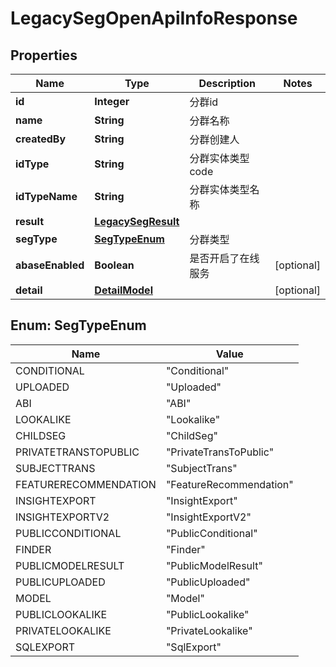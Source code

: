 # LegacySegOpenApiInfoResponse

## Properties
Name | Type | Description | Notes
------------ | ------------- | ------------- | -------------
**id** | **Integer** | 分群id | 
**name** | **String** | 分群名称 | 
**createdBy** | **String** | 分群创建人 | 
**idType** | **String** | 分群实体类型code | 
**idTypeName** | **String** | 分群实体类型名称 | 
**result** | [**LegacySegResult**](LegacySegResult.md) |  | 
**segType** | [**SegTypeEnum**](#SegTypeEnum) | 分群类型 | 
**abaseEnabled** | **Boolean** | 是否开启了在线服务 |  [optional]
**detail** | [**DetailModel**](DetailModel.md) |  |  [optional]

<a name="SegTypeEnum"></a>
## Enum: SegTypeEnum
Name | Value
---- | -----
CONDITIONAL | &quot;Conditional&quot;
UPLOADED | &quot;Uploaded&quot;
ABI | &quot;ABI&quot;
LOOKALIKE | &quot;Lookalike&quot;
CHILDSEG | &quot;ChildSeg&quot;
PRIVATETRANSTOPUBLIC | &quot;PrivateTransToPublic&quot;
SUBJECTTRANS | &quot;SubjectTrans&quot;
FEATURERECOMMENDATION | &quot;FeatureRecommendation&quot;
INSIGHTEXPORT | &quot;InsightExport&quot;
INSIGHTEXPORTV2 | &quot;InsightExportV2&quot;
PUBLICCONDITIONAL | &quot;PublicConditional&quot;
FINDER | &quot;Finder&quot;
PUBLICMODELRESULT | &quot;PublicModelResult&quot;
PUBLICUPLOADED | &quot;PublicUploaded&quot;
MODEL | &quot;Model&quot;
PUBLICLOOKALIKE | &quot;PublicLookalike&quot;
PRIVATELOOKALIKE | &quot;PrivateLookalike&quot;
SQLEXPORT | &quot;SqlExport&quot;
